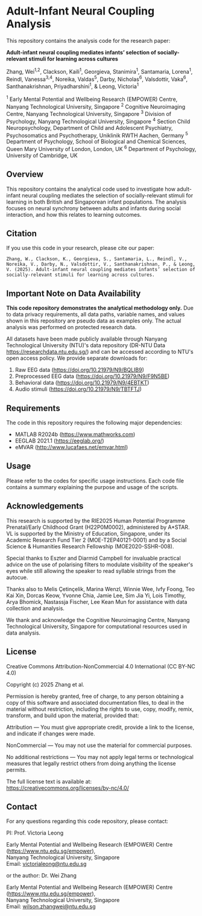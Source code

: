 # Adult-Infant Neural Coupling Analysis

This repository contains the analysis code for the research paper:

**Adult-infant neural coupling mediates infants’ selection of socially-relevant stimuli for learning across cultures**

Zhang, Wei<sup>1,2</sup>, Clackson, Kaili<sup>1</sup>, Georgieva, Stanimira<sup>1</sup>, Santamaria, Lorena<sup>1</sup>, Reindl, Vanessa<sup>3,4</sup>, Noreika, Valdas<sup>5</sup>, Darby, Nicholas<sup>6</sup>, Valsdottir, Vaka<sup>6</sup>, Santhanakrishnan, Priyadharshini<sup>1</sup>, & Leong, Victoria<sup>1</sup>

<sup>1</sup> Early Mental Potential and Wellbeing Research (EMPOWER) Centre, Nanyang Technological University, Singapore
<sup>2</sup> Cognitive Neuroimaging Centre, Nanyang Technological University, Singapore
<sup>3</sup> Division of Psychology, Nanyang Technological University, Singapore
<sup>4</sup> Section Child Neuropsychology, Department of Child and Adolescent Psychiatry, Psychosomatics and Psychotherapy, Uniklinik RWTH Aachen, Germany
<sup>5</sup> Department of Psychology, School of Biological and Chemical Sciences, Queen Mary University of London, London, UK
<sup>6</sup> Department of Psychology, University of Cambridge, UK

## Overview

This repository contains the analytical code used to investigate how adult-infant neural coupling mediates the selection of socially-relevant stimuli for learning in both British and Singaporean infant populations. The analysis focuses on neural synchrony between adults and infants during social interaction, and how this relates to learning outcomes.

## Citation

If you use this code in your research, please cite our paper:

```
Zhang, W., Clackson, K., Georgieva, S., Santamaria, L., Reindl, V., Noreika, V., Darby, N., Valsdottir, V., Santhanakrishnan, P., & Leong, V. (2025). Adult-infant neural coupling mediates infants’ selection of socially-relevant stimuli for learning across cultures.
```

## Important Note on Data Availability

**This code repository demonstrates the analytical methodology only.** Due to data privacy requirements, all data paths, variable names, and values shown in this repository are pseudo data as examples only. The actual analysis was performed on protected research data.

All datasets have been made publicly available through Nanyang Technological University (NTU)'s data repository (DR-NTU Data https://researchdata.ntu.edu.sg/) and can be accessed according to NTU's open access policy. We provide separate downloads for:
1. Raw EEG data (https://doi.org/10.21979/N9/BQLIB9)
2. Preprocessed EEG data (https://doi.org/10.21979/N9/F9N5BE)
3. Behavioral data (https://doi.org/10.21979/N9/4EBTKT)
4. Audio stimuli (https://doi.org/10.21979/N9/TBTFTJ)

## Requirements

The code in this repository requires the following major dependencies:
- MATLAB R2024b (https://www.mathworks.com)
- EEGLAB 2021.1 (https://eeglab.org/)
- eMVAR (http://www.lucafaes.net/emvar.html)

## Usage

Please refer to the codes for specific usage instructions. Each code file contains a summary explaining the purpose and usage of the scripts.

## Acknowledgements

This research is supported by the RIE2025 Human Potential Programme Prenatal/Early Childhood Grant (H22P0M0002), administered by A*STAR. VL is supported by the Ministry of Education, Singapore, under its Academic Research Fund Tier 2 (MOE-T2EP40121-0001) and by a Social Science & Humanities Research Fellowship (MOE2020-SSHR-008).

Special thanks to Eszter and Diarmid Campbell for invaluable practical advice on the use of polarising filters to modulate visibility of the speaker's eyes while still allowing the speaker to read syllable strings from the autocue.

Thanks also to Melis Çetinçelik, Marina Wenzl, Winnie Wee, Ivfy Foong, Teo Kai Xin, Dorcas Keow, Yvonne Chia, Jamie Lee, Sim Jia Yi, Lois Timothy, Arya Bhomick, Nastassja Fischer, Lee Kean Mun for assistance with data collection and analysis.

We thank and acknowledge the Cognitive Neuroimaging Centre, Nanyang Technological University, Singapore for computational resources used in data analysis.

## License

Creative Commons Attribution-NonCommercial 4.0 International (CC BY-NC 4.0)

Copyright (c) 2025 Zhang et al.

Permission is hereby granted, free of charge, to any person obtaining a copy of this software and associated documentation files, to deal in the material without restriction, including the rights to use, copy, modify, remix, transform, and build upon the material, provided that:

Attribution — You must give appropriate credit, provide a link to the license, and indicate if changes were made.

NonCommercial — You may not use the material for commercial purposes.

No additional restrictions — You may not apply legal terms or technological measures that legally restrict others from doing anything the license permits.

The full license text is available at: https://creativecommons.org/licenses/by-nc/4.0/

## Contact

For any questions regarding this code repository, please contact:

PI: Prof. Victoria Leong  

Early Mental Potential and Wellbeing Research (EMPOWER) Centre (https://www.ntu.edu.sg/empower),  
Nanyang Technological University, Singapore  
Email: victorialeong@ntu.edu.sg

or the author: Dr. Wei Zhang

Early Mental Potential and Wellbeing Research (EMPOWER) Centre (https://www.ntu.edu.sg/empower),  
Nanyang Technological University, Singapore  
Email: wilson.zhangwei@ntu.edu.sg 
